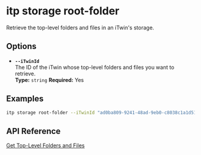 # itp storage root-folder

Retrieve the top-level folders and files in an iTwin's storage.

## Options

- **`--iTwinId`**  
  The ID of the iTwin whose top-level folders and files you want to retrieve.  
  **Type:** `string` **Required:** Yes

## Examples

```bash
itp storage root-folder --iTwinId "ad0ba809-9241-48ad-9eb0-c8038c1a1d51"
```

## API Reference

[Get Top-Level Folders and Files](https://developer.bentley.com/apis/storage/operations/get-top-level-folders-and-files-by-project/)

